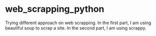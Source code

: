 # web_scrapping_python
Trying different approach on web scrapping.
In the first part, I am using beautiful soup to scrap a site. 
In the second part, I am using scrappy. 
